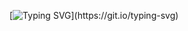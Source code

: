 [![Typing SVG](https://readme-typing-svg.demolab.com?font=Helvetica&size=25&duration=4000&pause=500&color=000000&width=550&lines=Hi!+My+name+is+Jason+Kong%2C+Software+Engineer;Thanks+for+visiting+my+Github!)](https://git.io/typing-svg)

<!--
**jrkong216/jrkong216** is a ✨ _special_ ✨ repository because its `README.md` (this file) appears on your GitHub profile.

Here are some ideas to get you started:

- 🔭 I’m currently working on ...
- 🌱 I’m currently learning ...
- 👯 I’m looking to collaborate on ...
- 🤔 I’m looking for help with ...
- 💬 Ask me about ...
- 📫 How to reach me: ...
- 😄 Pronouns: ...
- ⚡ Fun fact: ...
-->
